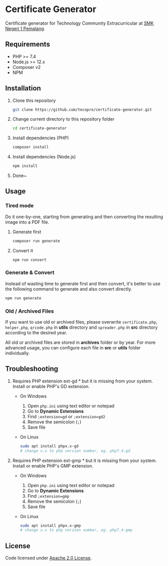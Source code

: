 # Certificate Generator

Certificate generator for Technology Community Extracurricular at [SMK Negeri 1 Pemalang](https://github.com/smkn1pml).

## Requirements

- PHP >= 7.4
- Node.js >= 12.x
- Composer v2
- NPM

## Installation

1. Clone this repository

   ```bash
   git clone https://github.com/tecopro/certificate-generator.git
   ```

2. Change current directory to this repository folder

   ```bash
   cd certificate-generator
   ```

3. Install dependencies (PHP)

   ```bash
   composer install
   ```

4. Install dependencies (Node.js)

   ```bash
   npm install
   ```

5. Done~

## Usage

### Tired mode

Do it one-by-one, starting from generating and then converting the resulting image into a PDF file.

1. Generate first

   ```bash
   composer run generate
   ```

2. Convert it

   ```bash
   npm run convert
   ```

### Generate & Convert

Instead of wasting time to generate first and then convert, it's better to use the following command to generate and also convert directly.

```bash
npm run generate
```

### Old / Archived Files

If you want to use old or archived files, please overwrite `certificate.php`, `helper.php`, `qrcode.php` in **utils** directory and `spreader.php` in **src** directory according to the desired year.

All old or archived files are stored in **archives** folder or by year. For more advanced usage, you can configure each file in **src** or **utils** folder individually.

## Troubleshooting

1. Requires PHP extension ext-gd * but it is missing from your system. Install or enable PHP's GD extension.

   - On Windows

     1. Open `php.ini` using text editor or notepad
     2. Go to **Dynamic Extensions**
     3. Find `;extension=gd` or `;extension=gd2`
     4. Remove the semicolon (`;`)
     5. Save file

   - On Linux

     ```bash
     sudo apt install phpx.x-gd
     # change x.x to php version number, eg. php7.4-gd
     ```

2. Requires PHP extension ext-gmp * but it is missing from your system. Install or enable PHP's GMP extension.

   - On Windows

     1. Open `php.ini` using text editor or notepad
     2. Go to **Dynamic Extensions**
     3. Find `;extension=gmp`
     4. Remove the semicolon (`;`)
     5. Save file

   - On Linux

     ```bash
     sudo apt install phpx.x-gmp
     # change x.x to php version number, eg. php7.4-gmp
     ```

## License

Code licensed under [Apache 2.0 License](./LICENSE).
